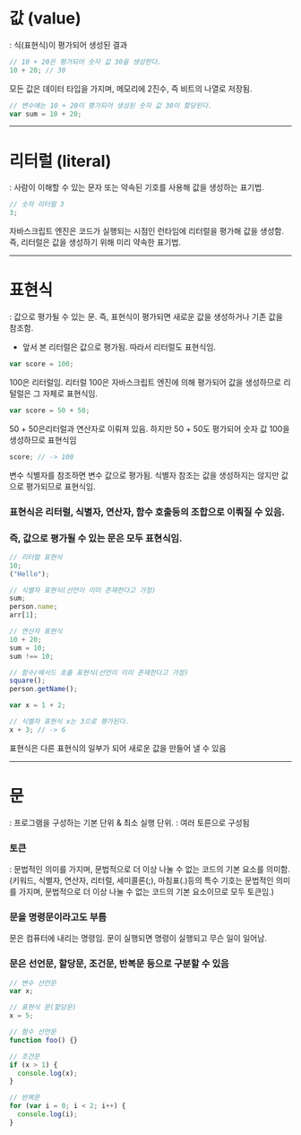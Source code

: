 # 값 (value)

: 식(표현식)이 평가되어 생성된 결과

```js
// 10 + 20은 평가되어 숫자 값 30을 생성한다.
10 + 20; // 30
```

모든 값은 데이터 타입을 가지며, 메모리에 2진수, 즉 비트의 나열로 저장됨.

```js
// 변수에는 10 + 20이 평가되어 생성된 숫자 값 30이 할당된다.
var sum = 10 + 20;
```

---

# 리터럴 (literal)

: 사람이 이해할 수 있는 문자 또는 약속된 기호를 사용해 값을 생성하는 표기법.

```js
// 숫자 리터럴 3
3;
```

자바스크립트 엔진은 코드가 실행되는 시점인 런타임에 리터럴을 평가해 값을 생성함.
즉, 리터럴은 값을 생성하기 위해 미리 약속한 표기법.

---

# 표현식

: 값으로 평가될 수 있는 문.
즉, 표현식이 평가되면 새로운 값을 생성하거나 기존 값을 참조함.

- 앞서 본 리터럴은 값으로 평가됨. 따라서 리터럴도 표현식임.

```js
var score = 100;
```

100은 리터럴임.
리터럴 100은 자바스크립트 엔진에 의해 평가되어 값을 생성하므로 리털럴은 그 자체로 표현식임.

```js
var score = 50 + 50;
```

50 + 50은리터럴과 연산자로 이뤄져 있음.
하지만 50 + 50도 평가되어 숫자 값 100을 생성하므로 표현식임

```js
score; // -> 100
```

변수 식별자를 참조하면 변수 값으로 평가됨.
식별자 참조는 값을 생성하지는 않지만 값으로 평가되므로 표현식임.

### 표현식은 리터럴, 식별자, 연산자, 함수 호출등의 조합으로 이뤄질 수 있음.

### 즉, 값으로 평가될 수 있는 문은 모두 표현식임.

```js
// 리터럴 표현식
10;
("Hello");

// 식별자 표현식(선언이 이미 존재한다고 가정)
sum;
person.name;
arr[1];

// 연산자 표현식
10 + 20;
sum = 10;
sum !== 10;

// 함수/메서드 호출 표현식(선언이 이미 존재한다고 가정)
square();
person.getName();
```

```js
var x = 1 + 2;

// 식별자 표현식 x는 3으로 평가된다.
x + 3; // -> 6
```

표현식은 다른 표현식의 일부가 되어 새로운 값을 만들어 낼 수 있음

---

# 문

: 프로그램을 구성하는 기본 단위 & 최소 실행 단위.
: 여러 토른으로 구성됨

### 토큰

: 문법적인 의미를 가지며, 문법적으로 더 이상 나눌 수 없는 코드의 기본 요소를 의미함.
(키워드, 식별자, 연산자, 리터럴, 세미콜론(;), 마침표(.)등의 특수 기호는 문법적인 의미를 가지며, 문법적으로 더 이상 나눌 수 없는 코드의 기본 요소이므로 모두 토큰임.)

### 문을 명령문이라고도 부름

문은 컴퓨터에 내리는 명령임. 문이 실행되면 명령이 실행되고 무슨 일이 일어남.

### 문은 선언문, 할당문, 조건문, 반복문 등으로 구분할 수 있음

```js
// 변수 선언문
var x;

// 표현식 문(할당문)
x = 5;

// 함수 선언문
function foo() {}

// 조건문
if (x > 1) {
  console.log(x);
}

// 반복문
for (var i = 0; i < 2; i++) {
  console.log(i);
}
```
